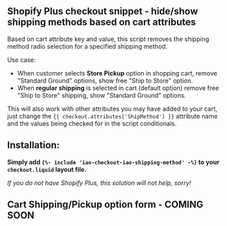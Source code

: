 ## Shopify Plus checkout snippet - hide/show shipping methods based on cart attributes

Based on cart attribute key and value, this script removes the shipping method radio selection for a specified shipping method.

Use case:
* When customer selects **Store Pickup** option in shopping cart, remove "Standard Ground" options, show free "Ship to Store" option.
* When **regular shipping** is selected in cart (default option) remove free "Ship to Store" shipping, show "Standard Ground" options.

This will also work with other attributes you may have added to your cart, just change the ```{{ checkout.attributes['ShipMethod'] }}``` attribute name and the values being checked for in the script conditionals.

## Installation:
**Simply add ```{%- include 'iao-checkout-iao-shipping-method' -%}``` to your ```checkout.liquid``` layout file.**

*If you do not have Shopify Plus, this solution will not help, sorry!*


## Cart Shipping/Pickup option form - COMING SOON

